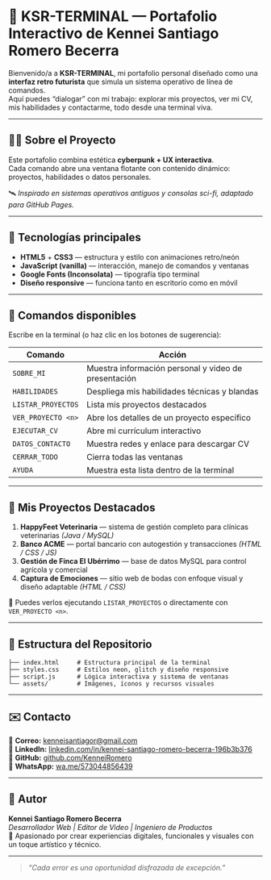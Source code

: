 # 🧠 KSR-TERMINAL — Portafolio Interactivo de Kennei Santiago Romero Becerra

Bienvenido/a a **KSR-TERMINAL**, mi portafolio personal diseñado como una **interfaz retro futurista** que simula un sistema operativo de línea de comandos.  
Aquí puedes “dialogar” con mi trabajo: explorar mis proyectos, ver mi CV, mis habilidades y contactarme, todo desde una terminal viva.

---

## 👨‍💻 Sobre el Proyecto

Este portafolio combina estética **cyberpunk + UX interactiva**.  
Cada comando abre una ventana flotante con contenido dinámico: proyectos, habilidades o datos personales.

🛰️ *Inspirado en sistemas operativos antiguos y consolas sci-fi, adaptado para GitHub Pages.*

---

## 🧩 Tecnologías principales

- **HTML5** + **CSS3** — estructura y estilo con animaciones retro/neón  
- **JavaScript (vanilla)** — interacción, manejo de comandos y ventanas  
- **Google Fonts (Inconsolata)** — tipografía tipo terminal  
- **Diseño responsive** — funciona tanto en escritorio como en móvil  

---

## 🧬 Comandos disponibles

Escribe en la terminal (o haz clic en los botones de sugerencia):

| Comando | Acción |
|----------|--------|
| `SOBRE_MI` | Muestra información personal y video de presentación |
| `HABILIDADES` | Despliega mis habilidades técnicas y blandas |
| `LISTAR_PROYECTOS` | Lista mis proyectos destacados |
| `VER_PROYECTO <n>` | Abre los detalles de un proyecto específico |
| `EJECUTAR_CV` | Abre mi currículum interactivo |
| `DATOS_CONTACTO` | Muestra redes y enlace para descargar CV |
| `CERRAR_TODO` | Cierra todas las ventanas |
| `AYUDA` | Muestra esta lista dentro de la terminal |

---

## 🚀 Mis Proyectos Destacados

1. **HappyFeet Veterinaria** — sistema de gestión completo para clínicas veterinarias *(Java / MySQL)*  
2. **Banco ACME** — portal bancario con autogestión y transacciones *(HTML / CSS / JS)*  
3. **Gestión de Finca El Ubérrimo** — base de datos MySQL para control agrícola y comercial  
4. **Captura de Emociones** — sitio web de bodas con enfoque visual y diseño adaptable *(HTML / CSS)*  

🧩 Puedes verlos ejecutando `LISTAR_PROYECTOS` o directamente con `VER_PROYECTO <n>`.

---

## 💾 Estructura del Repositorio

```
├── index.html     # Estructura principal de la terminal
├── styles.css     # Estilos neon, glitch y diseño responsive
├── script.js      # Lógica interactiva y sistema de ventanas
└── assets/        # Imágenes, íconos y recursos visuales
```

---

## ✉️ Contacto

📧 **Correo:** [kenneisantiagor@gmail.com](mailto:kenneisantiagor@gmail.com)  
💼 **LinkedIn:** [linkedin.com/in/kennei-santiago-romero-becerra-196b3b376](https://www.linkedin.com/in/kennei-santiago-romero-becerra-196b3b376/)  
🐙 **GitHub:** [github.com/KenneiRomero](https://github.com/KenneiRomero)  
📱 **WhatsApp:** [wa.me/573044856439](https://wa.me/573044856439)

---

## 🧠 Autor

**Kennei Santiago Romero Becerra**  
*Desarrollador Web | Editor de Video | Ingeniero de Productos*  
🎯 Apasionado por crear experiencias digitales, funcionales y visuales con un toque artístico y técnico.

---

> _“Cada error es una oportunidad disfrazada de excepción.”_
